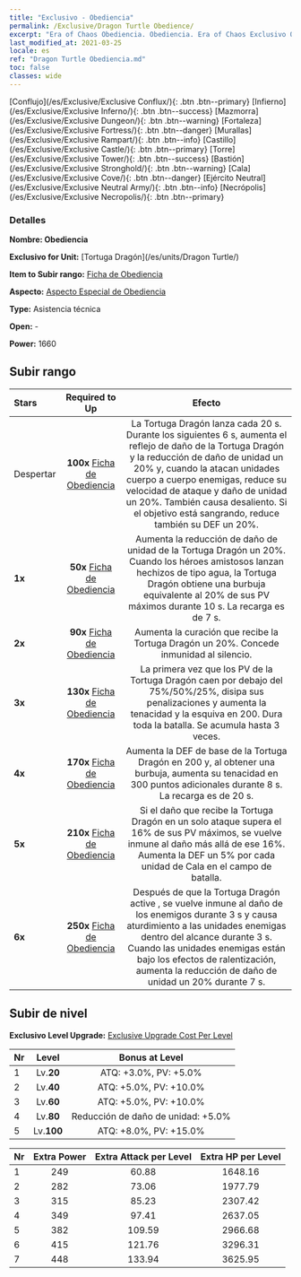 ```yaml
---
title: "Exclusivo - Obediencia"
permalink: /Exclusive/Dragon Turtle Obedience/
excerpt: "Era of Chaos Obediencia. Obediencia. Era of Chaos Exclusivo Obediencia. Tortuga Dragón Exclusivo."
last_modified_at: 2021-03-25
locale: es
ref: "Dragon Turtle Obediencia.md"
toc: false
classes: wide
---
```

 [Conflujo](/es/Exclusive/Exclusive Conflux/){: .btn .btn--primary} [Infierno](/es/Exclusive/Exclusive Inferno/){: .btn .btn--success} [Mazmorra](/es/Exclusive/Exclusive Dungeon/){: .btn .btn--warning} [Fortaleza](/es/Exclusive/Exclusive Fortress/){: .btn .btn--danger} [Murallas](/es/Exclusive/Exclusive Rampart/){: .btn .btn--info} [Castillo](/es/Exclusive/Exclusive Castle/){: .btn .btn--primary} [Torre](/es/Exclusive/Exclusive Tower/){: .btn .btn--success} [Bastión](/es/Exclusive/Exclusive Stronghold/){: .btn .btn--warning} [Cala](/es/Exclusive/Exclusive Cove/){: .btn .btn--danger} [Ejército Neutral](/es/Exclusive/Exclusive Neutral Army/){: .btn .btn--info} [Necrópolis](/es/Exclusive/Exclusive Necropolis/){: .btn .btn--primary} 

### Detalles
 **Nombre: Obediencia** 

 **Exclusivo for Unit:** [Tortuga Dragón](/es/units/Dragon Turtle/) 

 **Item to Subir rango:** [Ficha de Obediencia](/es/Items/con_1005/)

 **Aspecto:** [Aspecto Especial de Obediencia](/es/Items/con_673/)

 **Type:** Asistencia técnica

 **Open:** -

 **Power:** 1660

## Subir rango

  |     Stars    |  Required to Up | Efecto |
  |:-------------|:---------------:|:---------------:|
  |  Despertar  | **100x** [Ficha de Obediencia](/es/Items/con_1005/) | <Concha Escudo> La Tortuga Dragón lanza <Concha Escudo> cada 20 s. Durante los siguientes 6 s, aumenta el reflejo de daño de la Tortuga Dragón y la reducción de daño de unidad un 20% y, cuando la atacan unidades cuerpo a cuerpo enemigas, reduce su velocidad de ataque y daño de unidad un 20%. También causa desaliento. Si el objetivo está sangrando, reduce también su DEF un 20%. |
  | **1x** <i class="fas fa-star"/> | **50x** [Ficha de Obediencia](/es/Items/con_1005/) | Aumenta la reducción de daño de unidad de la Tortuga Dragón un 20%. Cuando los héroes amistosos lanzan hechizos de tipo agua, la Tortuga Dragón obtiene una burbuja equivalente al 20% de sus PV máximos durante 10 s. La recarga es de 7 s. |
  | **2x** <i class="fas fa-star"/> | **90x** [Ficha de Obediencia](/es/Items/con_1005/) | Aumenta la curación que recibe la Tortuga Dragón un 20%. Concede inmunidad al silencio. |
  | **3x** <i class="fas fa-star"/> | **130x** [Ficha de Obediencia](/es/Items/con_1005/) | <Rito Abisal> La primera vez que los PV de la Tortuga Dragón caen por debajo del 75%/50%/25%, disipa sus penalizaciones y aumenta la tenacidad y la esquiva en 200. Dura toda la batalla. Se acumula hasta 3 veces. |
  | **4x** <i class="fas fa-star"/> | **170x** [Ficha de Obediencia](/es/Items/con_1005/) | Aumenta la DEF de base de la Tortuga Dragón en 200 y, al obtener una burbuja, aumenta su tenacidad en 300 puntos adicionales durante 8 s. La recarga es de 20 s. |
  | **5x** <i class="fas fa-star"/> | **210x** [Ficha de Obediencia](/es/Items/con_1005/) | Si el daño que recibe la Tortuga Dragón en un solo ataque supera el 16% de sus PV máximos, se vuelve inmune al daño más allá de ese 16%. Aumenta la DEF un 5% por cada unidad de Cala en el campo de batalla. |
  | **6x** <i class="fas fa-star"/> | **250x** [Ficha de Obediencia](/es/Items/con_1005/) | <Sacudida Marina> Después de que la Tortuga Dragón active <Rito Abisal>, se vuelve inmune al daño de los enemigos durante 3 s y causa aturdimiento a las unidades enemigas dentro del alcance durante 3 s. Cuando las unidades enemigas están bajo los efectos de ralentización, aumenta la reducción de daño de unidad un 20% durante 7 s. |


## Subir de nivel
 **Exclusivo Level Upgrade:** [Exclusive Upgrade Cost Per Level](/Exclusive/ExclusiveUpgradeCostPerLevel/)

  |  Nr  |   Level  | Bonus at Level |
  |:-----|:--------:|:--------------:|
  | 1 | Lv.**20** | ATQ: +3.0%, PV: +5.0% |
  | 2 | Lv.**40** | ATQ: +5.0%, PV: +10.0% |
  | 3 | Lv.**60** | ATQ: +5.0%, PV: +10.0% |
  | 4 | Lv.**80** | Reducción de daño de unidad: +5.0% |
  | 5 | Lv.**100** | ATQ: +8.0%, PV: +15.0% |


  |  Nr  |  Extra Power | Extra Attack per Level | Extra HP per Level |
  |:-----|:--------:|:--------:|:--------:|
  | 1 | 249 | 60.88 | 1648.16 |
  | 2 | 282 | 73.06 | 1977.79 |
  | 3 | 315 | 85.23 | 2307.42 |
  | 4 | 349 | 97.41 | 2637.05 |
  | 5 | 382 | 109.59 | 2966.68 |
  | 6 | 415 | 121.76 | 3296.31 |
  | 7 | 448 | 133.94 | 3625.95 |


